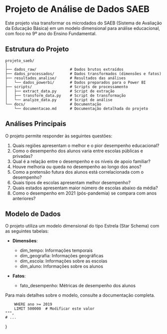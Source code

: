 # Projeto de Análise de Dados SAEB

Este projeto visa transformar os microdados do SAEB (Sistema de Avaliação da Educação Básica) em um modelo dimensional para análise educacional, com foco no 9º ano do Ensino Fundamental.

## Estrutura do Projeto

```
projeto_saeb/
│
├── dados_raw/               # Dados brutos extraídos
├── dados_processados/       # Dados transformados (dimensões e fatos)
├── resultados_analise/      # Resultados das análises
│   └── dados_powerbi/       # Dados preparados para o Power BI
├── scripts/                 # Scripts de processamento
│   ├── extract_data.py      # Script de extração
│   ├── transform_data.py    # Script de transformação
│   └── analyze_data.py      # Script de análise
└── docs/                    # Documentação
    └── documentacao.md      # Documentação detalhada do projeto
```

## Análises Principais

O projeto permite responder às seguintes questões:

1. Quais regiões apresentam o melhor e o pior desempenho educacional?
2. Como o desempenho dos alunos varia entre escolas públicas e privadas?
3. Qual é a relação entre o desempenho e os níveis de apoio familiar?
4. Houve melhoria ou queda no desempenho ao longo dos anos?
5. Como a pretensão futura dos alunos está correlacionada com o desempenho?
6. Quais tipos de escolas apresentam melhor desempenho?
7. Quais estados apresentam maior número de escolas abaixo da média?
8. Como o desempenho em 2021 (pós-pandemia) se compara com anos anteriores?

## Modelo de Dados

O projeto utiliza um modelo dimensional do tipo Estrela (Star Schema) com as seguintes tabelas:

- **Dimensões**:
  - dim_tempo: Informações temporais
  - dim_geografia: Informações geográficas
  - dim_escola: Informações sobre as escolas
  - dim_aluno: Informações sobre os alunos

- **Fatos**:
  - fato_desempenho: Métricas de desempenho dos alunos

Para mais detalhes sobre o modelo, consulte a documentação completa.

        WHERE ano >= 2019
        LIMIT 500000  # Modificar este valor
    """,
    # ...
}
```

